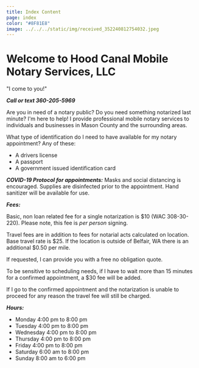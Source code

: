 ```yaml
---
title: Index Content
page: index
color: "#8F81E8"
image: ../../../static/img/received_352240812754032.jpeg
---
```

# Welcome to Hood Canal Mobile  Notary Services, LLC

"I come to you!" 

***Call or text 360-205-5969***

Are you in need of a notary public? Do you need something notarized last minute? I'm here to help! I provide professional mobile notary services to individuals and businesses in Mason County and the surrounding areas.

What type of identification do I need to have available for my notary appointment? Any of these:

* A drivers license
* A passport 
* A government issued identification card

***COVID-19 Protocol for appointments:*** Masks and social distancing is encouraged. Supplies are disinfected prior to the appointment. Hand sanitizer will be available for use.

***Fees:***

Basic, non loan related fee for a single notarization is $10 (WAC 308-30-220). Please note, this fee is *per person* signing.

Travel fees are in addition to fees for notarial acts calculated on location. Base travel rate is $25. If the location is outside of Belfair, WA there is an additional $0.50 per mile. 

If requested, I can provide you with a free no obligation quote.

To be sensitive to scheduling needs, if I have to wait more than 15 minutes for a confirmed appointment, a $30 fee will be added.

If I go to the confirmed appointment and the notarization is unable to proceed for any reason the travel fee will still be charged.

***Hours:***

* Monday 4:00 pm to 8:00 pm
* Tuesday 4:00 pm to 8:00 pm
* Wednesday 4:00 pm to 8:00 pm
* Thursday 4:00 pm to 8:00 pm
* Friday 4:00 pm to 8:00 pm
* Saturday 6:00 am to 8:00 pm
* Sunday 8:00 am to 6:00 pm